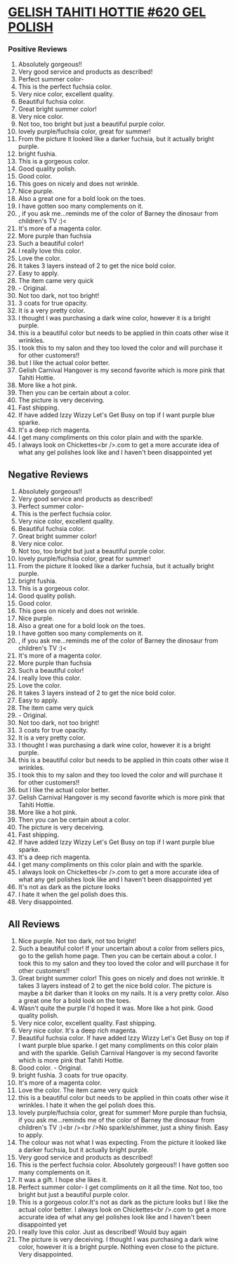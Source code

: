 # [GELISH TAHITI HOTTIE #620 GEL POLISH](https://products.checkmycream.com/products/GELISH-TAHITI-HOTTIE-620-GEL-POLISH.html)

### Positive Reviews

<ol>
      <li>Absolutely gorgeous!!</li>
      <li>Very good service and products as described!</li>
      <li>Perfect summer color-</li>
      <li>This is the perfect fuchsia color.</li>
      <li>Very nice color, excellent quality.</li>
      <li>Beautiful fuchsia color.  </li>
      <li>Great bright summer color!  </li>
      <li>Very nice color.</li>
      <li>Not too, too bright but just a beautiful purple color.</li>
      <li>lovely purple/fuchsia color, great for summer!</li>
      <li>From the picture it looked like a darker fuchsia, but it actually bright purple.</li>
      <li>bright fushia.</li>
      <li>This is a gorgeous color.</li>
      <li>Good quality polish.</li>
      <li>Good color.</li>
      <li>This goes on nicely and does not wrinkle.  </li>
      <li>Nice purple.</li>
      <li>Also a great one for a bold look on the toes.</li>
      <li>I have gotten soo many complements on it.</li>
      <li>, if you ask me...reminds me of the color of Barney the dinosaur from children&#x27;s TV :)&lt;</li>
      <li>It&#x27;s more of a magenta color.</li>
      <li>More purple than fuchsia</li>
      <li>Such a beautiful color!  </li>
      <li>I really love this color.</li>
      <li>Love the color.</li>
      <li>It takes 3 layers instead of 2 to get the nice bold color.  </li>
      <li>Easy to apply.</li>
      <li>The item came very quick</li>
      <li>- Original.</li>
      <li>Not too dark, not too bright!</li>
      <li>3 coats for true opacity.</li>
      <li>It is a very pretty color.  </li>
      <li>I thought I was purchasing a dark wine color, however it is a bright purple.  </li>
      <li>this is a beautiful color but needs to be applied in thin coats other wise it wrinkles.</li>
      <li>I took this to my salon and they too loved the color and will purchase it for other customers!!</li>
      <li>but I like the actual color better.</li>
      <li>Gelish Carnival Hangover is my second favorite which is more pink that Tahiti Hottie.</li>
      <li>More like a hot pink.</li>
      <li>Then you can be certain about a color.  </li>
      <li>The picture is very deceiving.  </li>
      <li>Fast shipping.</li>
      <li>If have added Izzy Wizzy Let&#x27;s Get Busy on top if I want purple blue sparke.  </li>
      <li>It&#x27;s a deep rich magenta.</li>
      <li>I get many compliments on this color plain and with the sparkle.  </li>
      <li>I always look on Chickettes&lt;br /&gt;.com to get a more accurate idea of what any gel polishes look like and I haven&#x27;t been disappointed yet</li>
</ol>


<h2>Negative Reviews</h2>
<ol>
<li> Absolutely gorgeous!!</li>
<li> Very good service and products as described!</li>
<li> Perfect summer color-</li>
<li> This is the perfect fuchsia color.</li>
<li> Very nice color, excellent quality.</li>
<li> Beautiful fuchsia color.  </li>
<li> Great bright summer color!  </li>
<li> Very nice color.</li>
<li> Not too, too bright but just a beautiful purple color.</li>
<li> lovely purple/fuchsia color, great for summer!</li>
<li> From the picture it looked like a darker fuchsia, but it actually bright purple.</li>
<li> bright fushia.</li>
<li> This is a gorgeous color.</li>
<li> Good quality polish.</li>
<li> Good color.</li>
<li> This goes on nicely and does not wrinkle.  </li>
<li> Nice purple.</li>
<li> Also a great one for a bold look on the toes.</li>
<li> I have gotten soo many complements on it.</li>
<li> , if you ask me...reminds me of the color of Barney the dinosaur from children&#x27;s TV :)&lt;</li>
<li> It&#x27;s more of a magenta color.</li>
<li> More purple than fuchsia</li>
<li> Such a beautiful color!  </li>
<li> I really love this color.</li>
<li> Love the color.</li>
<li> It takes 3 layers instead of 2 to get the nice bold color.  </li>
<li> Easy to apply.</li>
<li> The item came very quick</li>
<li> - Original.</li>
<li> Not too dark, not too bright!</li>
<li> 3 coats for true opacity.</li>
<li> It is a very pretty color.  </li>
<li> I thought I was purchasing a dark wine color, however it is a bright purple.  </li>
<li> this is a beautiful color but needs to be applied in thin coats other wise it wrinkles.</li>
<li> I took this to my salon and they too loved the color and will purchase it for other customers!!</li>
<li> but I like the actual color better.</li>
<li> Gelish Carnival Hangover is my second favorite which is more pink that Tahiti Hottie.</li>
<li> More like a hot pink.</li>
<li> Then you can be certain about a color.  </li>
<li> The picture is very deceiving.  </li>
<li> Fast shipping.</li>
<li> If have added Izzy Wizzy Let&#x27;s Get Busy on top if I want purple blue sparke.  </li>
<li> It&#x27;s a deep rich magenta.</li>
<li> I get many compliments on this color plain and with the sparkle.  </li>
<li> I always look on Chickettes&lt;br /&gt;.com to get a more accurate idea of what any gel polishes look like and I haven&#x27;t been disappointed yet</li>
<li> It&#x27;s not as dark as the picture looks</li>
<li> I hate it when the gel polish does this.</li>
<li> Very disappointed.</li>
</ol>

<h2>All Reviews</h2>

<ol>
    <li> Nice purple. Not too dark, not too bright!</li>
    <li> Such a beautiful color!  If your uncertain about a color from sellers pics, go to the gelish home page. Then you can be certain about a color.  I took this to my salon and they too loved the color and will purchase it for other customers!!</li>
    <li> Great bright summer color!  This goes on nicely and does not wrinkle.  It takes 3 layers instead of 2 to get the nice bold color.  The picture is maybe a bit darker than it looks on my nails.  It is a very pretty color.  Also a great one for a bold look on the toes.</li>
    <li> Wasn&#x27;t quite the purple I&#x27;d hoped it was. More like a hot pink. Good quality polish.</li>
    <li> Very nice color, excellent quality. Fast shipping.</li>
    <li> Very nice color. It&#x27;s a deep rich magenta.</li>
    <li> Beautiful fuchsia color.  If have added Izzy Wizzy Let&#x27;s Get Busy on top if I want purple blue sparke.  I get many compliments on this color plain and with the sparkle.  Gelish Carnival Hangover is my second favorite which is more pink that Tahiti Hottie.</li>
    <li> Good color. - Original.</li>
    <li> bright fushia. 3 coats for true opacity.</li>
    <li> It&#x27;s more of a magenta color.</li>
    <li> Love the color. The item came very quick</li>
    <li> this is a beautiful color but needs to be applied in thin coats other wise it wrinkles. I hate it when the gel polish does this.</li>
    <li> lovely purple/fuchsia color, great for summer! More purple than fuchsia, if you ask me...reminds me of the color of Barney the dinosaur from children&#x27;s TV :)&lt;br /&gt;&lt;br /&gt;No sparkle/shimmer, just a shiny finish.  Easy to apply.</li>
    <li> The colour was not what I was expecting.  From the picture it looked like a darker fuchsia, but it actually bright purple.</li>
    <li> Very good service and products as described!</li>
    <li> This is the perfect fuchsia color. Absolutely gorgeous!! I have gotten soo many complements on it.</li>
    <li> It was a gift. I hope she likes it.</li>
    <li> Perfect summer color- I get compliments on it all the time. Not too, too bright but just a beautiful purple color.</li>
    <li> This is a gorgeous color.It&#x27;s not as dark as the picture looks but I like the actual color better. I always look on Chickettes&lt;br /&gt;.com to get a more accurate idea of what any gel polishes look like and I haven&#x27;t been disappointed yet</li>
    <li> I really love this color. Just as described! Would buy again</li>
    <li> The picture is very deceiving.  I thought I was purchasing a dark wine color, however it is a bright purple.  Nothing even close to the picture.  Very disappointed.</li>
</ol>




